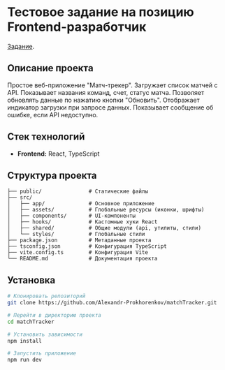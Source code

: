 # Тестовое задание на позицию Frontend-разработчик

 [Задание](https://docs.google.com/document/d/1TO9k9aKPClI5ms2vJmCeChIgXLTpMF0C9fs4kZa9bQk/edit?tab=t.0).

## Описание проекта

Простое веб-приложение "Матч-трекер". 
Загружает список матчей с API.
Показывает названия команд, счет, статус матча.
Позволяет обновлять данные по нажатию кнопки "Обновить".
Отображает индикатор загрузки при запросе данных.
Показывает сообщение об ошибке, если API недоступно.

## Стек технологий

- **Frontend:** React, TypeScript

## Структура проекта
```
├── public/               # Статические файлы  
├── src/  
│   ├── app/              # Основное приложение  
│   ├── assets/           # Глобальные ресурсы (иконки, шрифты)  
│   ├── components/       # UI-компоненты  
│   ├── hooks/            # Кастомные хуки React  
│   ├── shared/           # Общие модули (api, утилиты, стили)  
│   └── styles/           # Глобальные стили  
├── package.json          # Метаданные проекта  
├── tsconfig.json         # Конфигурация TypeScript  
├── vite.config.ts        # Конфигурация Vite  
└── README.md             # Документация проекта  
```

## Установка

```bash
# Клонировать репозиторий
git clone https://github.com/Alexandr-Prokhorenkov/matchTracker.git

# Перейти в директорию проекта
cd matchTracker

# Установить зависимости
npm install

# Запустить приложение
npm run dev
```
